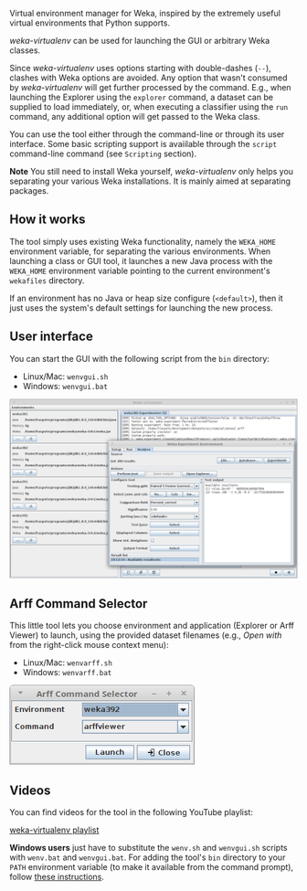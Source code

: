 Virtual environment manager for Weka, inspired by the extremely useful virtual 
environments that Python supports.

*weka-virtualenv* can be used for launching the GUI or arbitrary Weka classes.

Since *weka-virtualenv* uses options starting with double-dashes (`--`), clashes with 
Weka options are avoided. Any option that wasn't consumed by *weka-virtualenv* 
will get further processed by the command. E.g., when launching the Explorer
using the `explorer` command, a dataset can be supplied to load immediately, 
or, when executing a classifier using the `run` command, any additional option 
will get passed to the Weka class.

You can use the tool either through the command-line or through its user 
interface. Some basic scripting support is avaiilable through the `script`
command-line command (see `Scripting` section).


**Note**
You still need to install Weka yourself, *weka-virtualenv* only helps you
separating your various Weka installations. It is mainly aimed at separating
packages.

## How it works

The tool simply uses existing Weka functionality, namely the `WEKA_HOME`
environment variable, for separating the various environments. 
When launching a class or GUI tool, it launches a new Java process with the
`WEKA_HOME` environment variable pointing to the current environment's
`wekafiles` directory. 

If an environment has no Java or heap size configure (`<default>`), then it 
just uses the system's default settings for launching the new process.


## User interface

You can start the GUI with the following script from the `bin` directory:

* Linux/Mac: `wenvgui.sh`
* Windows: `wenvgui.bat`

![Screenshot](img/weka-virtualenv-gui.png)


## Arff Command Selector

This little tool lets you choose environment and application (Explorer or Arff 
Viewer) to launch, using the provided dataset filenames (e.g., *Open with* from 
the right-click mouse context menu):

* Linux/Mac: `wenvarff.sh`
* Windows: `wenvarff.bat`

![Screenshot](img/arffcommandselector.png)

## Videos

You can find videos for the tool in the following YouTube playlist:

[weka-virtualenv playlist](https://www.youtube.com/playlist?list=PLMeTbrv9G0apt1ii_kyU5rtJEu58WrGwB)

**Windows users** just have to substitute the `wenv.sh` and `wenvgui.sh` scripts
with `wenv.bat` and `wenvgui.bat`. For adding the tool's `bin` directory to
your `PATH` environment variable (to make it available from the command prompt),
follow [these instructions](https://www.computerhope.com/issues/ch000549.htm).
